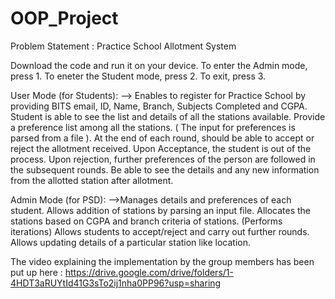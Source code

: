 # OOP_Project
Problem Statement : Practice School Allotment System

Download the code and run it on your device. To enter the Admin mode, press 1. To eneter the Student mode, press 2. To exit, press 3.

User Mode (for Students):
--> Enables to register for Practice School by providing BITS email, ID, Name, Branch, Subjects Completed and CGPA.
Student is able to see the list and details of all the stations available.
Provide a preference list among all the stations. ( The input for preferences is parsed from a file ).
At the end of each round, should be able to accept or reject the allotment received. Upon Acceptance, the student is out of the process. Upon rejection, further preferences of the person are followed in the subsequent rounds.
Be able to see the details and any new information from the allotted station after allotment.


Admin Mode (for PSD):
-->Manages details and preferences of each student.
Allows addition of stations by parsing an input file.
Allocates the stations based on CGPA and branch criteria of stations. (Performs iterations)
Allows students to accept/reject and carry out further rounds.
Allows updating details of a particular station like location.

The video explaining the implementation by the group members has been put up here :
https://drive.google.com/drive/folders/1-4HDT3aRUYtId41G3sTo2ij1nha0PP96?usp=sharing
